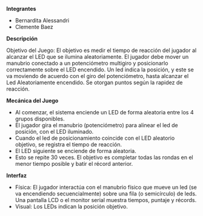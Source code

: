 **Integrantes**

  - Bernardita Alessandri
  - Clemente Baez


**Descripción**

Objetivo del Juego: El objetivo es medir el tiempo de reacción del jugador al alcanzar el LED que se ilumina aleatoriamente. El jugador debe mover un manubrio conectado a un potenciómetro multigiro y posicionarlo correctamente sobre el LED encendido. Un led indica la posición, y este se va moviendo de acuerdo con el giro del potenciómetro, hasta alcanzar el Led Aleatoriamente encendido. Se otorgan puntos según la rapidez de reacción.


**Mecánica del Juego**

  - Al comenzar, el sistema enciende un LED de forma aleatoria entre los 4 grupos disponibles.
  - El jugador gira el manubrio (potenciómetro) para alinear el led de posición, con el LED iluminado.
  - Cuando el led de posicionamiento coincide con el LED aleatorio objetivo, se registra el tiempo de reacción.
  - El LED siguiente se enciende de forma aleatoria.
  - Esto se repite 30 veces. El objetivo es completar todas las rondas en el menor tiempo posible y batir el récord anterior.
    
**Interfaz**

-  Física: El jugador interactúa con el manubrio físico que mueve un led (se va encendiendo secuencialmente) sobre una fila (o semicírculo) de leds. Una pantalla LCD o el monitor serial muestra tiempos, puntaje y récords.
-  Visual: Los LEDs indican la posición objetivo.
